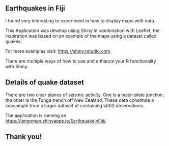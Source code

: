 ## Earthquakes in Fiji

I found very interesting to experiment in how to display maps with data.

This Application was develop using Shiny in combination with Leaflet, the inspiration was based on an example of the maps using a dataset called quakes.

For more examples visit: <https://shiny.rstudio.com>.

There are multiple ways of how to use and enhance your R functionality with Shiny.

## Details of quake dataset

There are two clear planes of seismic activity. One is a major plate junction; the other is the Tonga trench off New Zealand. These data constitute a subsample from a larger dataset of containing 5000 observations.

The application is running on <https://lengoman.shinyapps.io/EarthquakeInFiji/>.

## Thank you!
